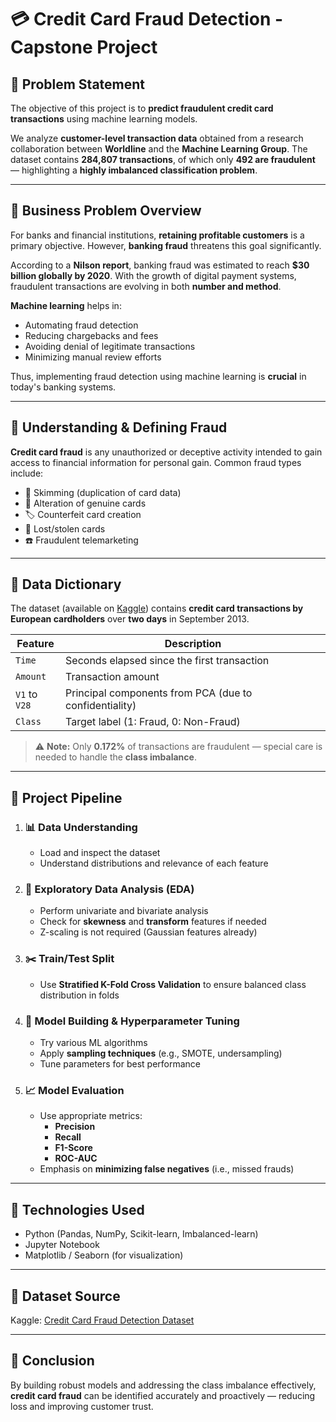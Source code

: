 # 💳 Credit Card Fraud Detection - Capstone Project

## 📌 Problem Statement

The objective of this project is to **predict fraudulent credit card transactions** using machine learning models.

We analyze **customer-level transaction data** obtained from a research collaboration between **Worldline** and the **Machine Learning Group**. The dataset contains **284,807 transactions**, of which only **492 are fraudulent** — highlighting a **highly imbalanced classification problem**.

---

## 🧠 Business Problem Overview

For banks and financial institutions, **retaining profitable customers** is a primary objective. However, **banking fraud** threatens this goal significantly.

According to a **Nilson report**, banking fraud was estimated to reach **$30 billion globally by 2020**. With the growth of digital payment systems, fraudulent transactions are evolving in both **number and method**.

**Machine learning** helps in:
- Automating fraud detection
- Reducing chargebacks and fees
- Avoiding denial of legitimate transactions
- Minimizing manual review efforts

Thus, implementing fraud detection using machine learning is **crucial** in today's banking systems.

---

## 🚨 Understanding & Defining Fraud

**Credit card fraud** is any unauthorized or deceptive activity intended to gain access to financial information for personal gain. Common fraud types include:

- 🔁 Skimming (duplication of card data)
- 🧾 Alteration of genuine cards
- 🏷️ Counterfeit card creation
- 🧳 Lost/stolen cards
- ☎️ Fraudulent telemarketing

---

## 🧾 Data Dictionary

The dataset (available on [Kaggle](https://www.kaggle.com/datasets/mlg-ulb/creditcardfraud)) contains **credit card transactions by European cardholders** over **two days** in September 2013.

| Feature        | Description |
|----------------|-------------|
| `Time`         | Seconds elapsed since the first transaction |
| `Amount`       | Transaction amount |
| `V1` to `V28`  | Principal components from PCA (due to confidentiality) |
| `Class`        | Target label (1: Fraud, 0: Non-Fraud) |

> ⚠️ **Note:** Only **0.172%** of transactions are fraudulent — special care is needed to handle the **class imbalance**.

---

## 🔁 Project Pipeline

1. ### 📊 Data Understanding
   - Load and inspect the dataset
   - Understand distributions and relevance of each feature

2. ### 🔎 Exploratory Data Analysis (EDA)
   - Perform univariate and bivariate analysis
   - Check for **skewness** and **transform** features if needed
   - Z-scaling is not required (Gaussian features already)

3. ### ✂️ Train/Test Split
   - Use **Stratified K-Fold Cross Validation** to ensure balanced class distribution in folds

4. ### 🤖 Model Building & Hyperparameter Tuning
   - Try various ML algorithms
   - Apply **sampling techniques** (e.g., SMOTE, undersampling)
   - Tune parameters for best performance

5. ### 📈 Model Evaluation
   - Use appropriate metrics:
     - **Precision**
     - **Recall**
     - **F1-Score**
     - **ROC-AUC**
   - Emphasis on **minimizing false negatives** (i.e., missed frauds)

---

## 🧪 Technologies Used

- Python (Pandas, NumPy, Scikit-learn, Imbalanced-learn)
- Jupyter Notebook
- Matplotlib / Seaborn (for visualization)

---

## 📂 Dataset Source

Kaggle: [Credit Card Fraud Detection Dataset](https://www.kaggle.com/datasets/mlg-ulb/creditcardfraud)

---

## 📌 Conclusion

By building robust models and addressing the class imbalance effectively, **credit card fraud** can be identified accurately and proactively — reducing loss and improving customer trust.
